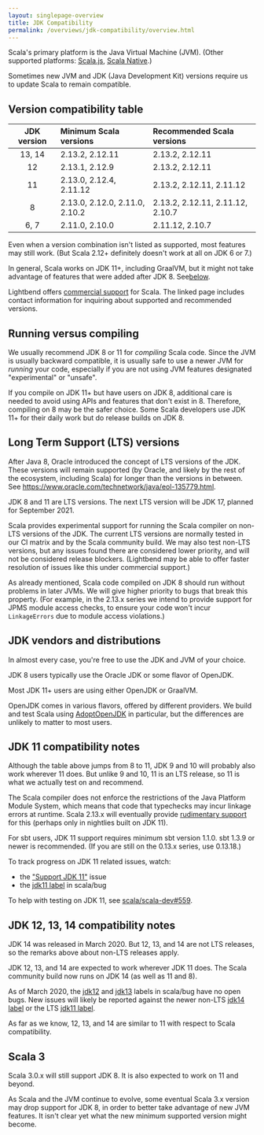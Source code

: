 ```yaml
---
layout: singlepage-overview
title: JDK Compatibility
permalink: /overviews/jdk-compatibility/overview.html
---
```


Scala's primary platform is the Java Virtual Machine (JVM). (Other supported platforms: [Scala.js](https://www.scala-js.org/), [Scala Native](https://scala-native.readthedocs.io/).)

Sometimes new JVM and JDK (Java Development Kit) versions require us to update Scala to remain compatible.

## Version compatibility table

| JDK version | Minimum Scala versions           | Recommended Scala versions                                 |
|:-----------:|:---------------------------------|:-----------------------------------------------------------|
| 13, 14      | 2.13.2, 2.12.11                  | 2.13.2, 2.12.11                                            |
| 12          | 2.13.1, 2.12.9                   | 2.13.2, 2.12.11                                            |
| 11          | 2.13.0, 2.12.4, 2.11.12          | 2.13.2, 2.12.11, 2.11.12                                   |
| 8           | 2.13.0, 2.12.0, 2.11.0, 2.10.2   | 2.13.2, 2.12.11, 2.11.12, 2.10.7                           |
| 6, 7        | 2.11.0, 2.10.0                   | 2.11.12, 2.10.7                                            |

Even when a version combination isn't listed as supported, most features may still work.  (But Scala 2.12+ definitely doesn't work at all on JDK 6 or 7.)

In general, Scala works on JDK 11+, including GraalVM, but it might not take advantage of features that were added after JDK 8. See[below](#jdk-11-compatibility-notes).

Lightbend offers [commercial support](https://www.lightbend.com/lightbend-platform-subscription) for Scala. The linked page includes contact information for inquiring about supported and recommended versions.

## Running versus compiling

We usually recommend JDK 8 or 11 for *compiling* Scala code. Since the JVM is usually backward compatible, it is usually safe to use a newer JVM for *running* your code, especially if you are not using JVM features designated "experimental" or "unsafe".

If you compile on JDK 11+ but have users on JDK 8, additional care is needed to avoid using APIs and features that don't exist in 8. Therefore, compiling on 8 may be the safer choice. Some Scala developers use JDK 11+ for their daily work but do release builds on JDK 8.

## Long Term Support (LTS) versions

After Java 8, Oracle introduced the concept of LTS versions of the JDK. These versions will remain supported (by Oracle, and likely by the rest of the ecosystem, including Scala) for longer than the versions in between. See <https://www.oracle.com/technetwork/java/eol-135779.html>.

JDK 8 and 11 are LTS versions. The next LTS version will be JDK 17, planned for September 2021.

Scala provides experimental support for running the Scala compiler on non-LTS versions of the JDK. The current LTS versions are normally tested in our CI matrix and by the Scala community build. We may also test non-LTS versions, but any issues found there are considered lower priority, and will not be considered release blockers. (Lightbend may be able to offer faster resolution of issues like this under commercial support.)

As already mentioned, Scala code compiled on JDK 8 should run without problems in later JVMs. We will give higher priority to bugs that break this property. (For example, in the 2.13.x series we intend to provide support for JPMS module access checks, to ensure your code won't incur `LinkageErrors` due to module access violations.)

## JDK vendors and distributions

In almost every case, you're free to use the JDK and JVM of your choice.

JDK 8 users typically use the Oracle JDK or some flavor of OpenJDK.

Most JDK 11+ users are using either OpenJDK or GraalVM.

OpenJDK comes in various flavors, offered by different providers.  We build and test Scala using [AdoptOpenJDK](https://adoptopenjdk.net) in particular, but the differences are unlikely to matter to most users.

## JDK 11 compatibility notes

Although the table above jumps from 8 to 11, JDK 9 and 10 will probably also work wherever 11 does. But unlike 9 and 10, 11 is an LTS release, so 11 is what we actually test on and recommend.

The Scala compiler does not enforce the restrictions of the Java Platform Module System, which means that code that typechecks may incur linkage errors at runtime. Scala 2.13.x will eventually provide [rudimentary support](https://github.com/scala/scala/pull/7218) for this (perhaps only in nightlies built on JDK 11).

For sbt users, JDK 11 support requires minimum sbt version 1.1.0.  sbt 1.3.9 or newer is recommended.  (If you are still on the 0.13.x series, use 0.13.18.)

To track progress on JDK 11 related issues, watch:

* the ["Support JDK 11"](https://github.com/scala/scala-dev/issues/139 "scala/scala-dev #139") issue
* the [jdk11 label](https://github.com/scala/bug/labels/jdk11) in scala/bug

To help with testing on JDK 11, see [scala/scala-dev#559](https://github.com/scala/scala-dev/issues/559).

## JDK 12, 13, 14 compatibility notes

JDK 14 was released in March 2020. But 12, 13, and 14 are not LTS releases, so the remarks above about non-LTS releases apply.

JDK 12, 13, and 14 are expected to work wherever JDK 11 does. The Scala community build now runs on JDK 14 (as well as 11 and 8).

As of March 2020, the [jdk12](https://github.com/scala/bug/labels/jdk12) and [jdk13](https://github.com/scala/bug/labels/jdk13) labels in scala/bug have no open bugs. New issues will likely be reported against the newer non-LTS [jdk14 label](https://github.com/scala/bug/labels/jdk14) or the LTS [jdk11 label](https://github.com/scala/bug/labels/jdk11).

As far as we know, 12, 13, and 14 are similar to 11 with respect to Scala compatibility.

## Scala 3

Scala 3.0.x will still support JDK 8.  It is also expected to work on 11 and beyond.

As Scala and the JVM continue to evolve, some eventual Scala 3.x version may drop support for JDK 8, in order to better take advantage of new JVM features.  It isn't clear yet what the new minimum supported version might become.
